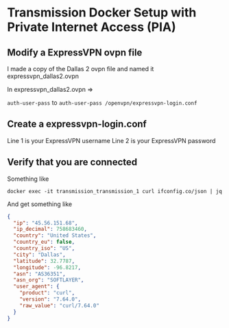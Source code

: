# Transmission Docker Setup with Private Internet Access (PIA)

## Modify a ExpressVPN ovpn file

I made a copy of the Dallas 2 ovpn file and named it expressvpn_dallas2.ovpn

In expressvpn_dallas2.ovpn =>

`auth-user-pass` to `auth-user-pass /openvpn/expressvpn-login.conf`

## Create a expressvpn-login.conf

Line 1 is your ExpressVPN username
Line 2 is your ExpressVPN password

## Verify that you are connected

Something like

`docker exec -it transmission_transmission_1 curl ifconfig.co/json | jq`

And get something like

```json
{
  "ip": "45.56.151.68",
  "ip_decimal": 758683460,
  "country": "United States",
  "country_eu": false,
  "country_iso": "US",
  "city": "Dallas",
  "latitude": 32.7787,
  "longitude": -96.8217,
  "asn": "AS36351",
  "asn_org": "SOFTLAYER",
  "user_agent": {
    "product": "curl",
    "version": "7.64.0",
    "raw_value": "curl/7.64.0"
  }
}
```
